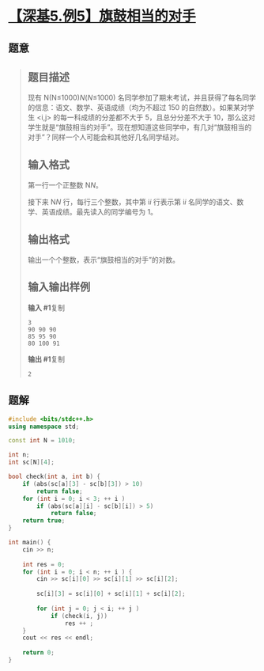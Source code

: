 #  [【深基5.例5】旗鼓相当的对手](https://www.luogu.com.cn/problem/P5728)

## 题意

>   ## 题目描述
>
>   现有 N(N≤1000)*N*(*N*≤1000) 名同学参加了期末考试，并且获得了每名同学的信息：语文、数学、英语成绩（均为不超过 150 的自然数）。如果某对学生 <i,j> 的每一科成绩的分差都不大于 5，且总分分差不大于 10，那么这对学生就是“旗鼓相当的对手”。现在想知道这些同学中，有几对“旗鼓相当的对手”？同样一个人可能会和其他好几名同学结对。
>
>   ## 输入格式
>
>   第一行一个正整数 N*N*。
>
>   接下来 N*N* 行，每行三个整数，其中第 i*i* 行表示第 i*i* 名同学的语文、数学、英语成绩。最先读入的同学编号为 1。
>
>   ## 输出格式
>
>   输出一个个整数，表示“旗鼓相当的对手”的对数。
>
>   ## 输入输出样例
>
>   **输入 #1**复制
>
>   ```
>   3
>   90 90 90
>   85 95 90
>   80 100 91
>   ```
>
>   **输出 #1**复制
>
>   ```
>   2
>   ```

## 题解



```c++
#include <bits/stdc++.h>
using namespace std;

const int N = 1010;

int n;
int sc[N][4];

bool check(int a, int b) {
    if (abs(sc[a][3] - sc[b][3]) > 10)
        return false;
    for (int i = 0; i < 3; ++ i )
        if (abs(sc[a][i] - sc[b][i]) > 5)
            return false;
    return true;
}

int main() {
    cin >> n;
    
    int res = 0;
    for (int i = 0; i < n; ++ i ) {
        cin >> sc[i][0] >> sc[i][1] >> sc[i][2];
        
        sc[i][3] = sc[i][0] + sc[i][1] + sc[i][2];
        
        for (int j = 0; j < i; ++ j )
            if (check(i, j))
                res ++ ;
    }
    cout << res << endl;
    
    return 0;
}
```



```python3

```

